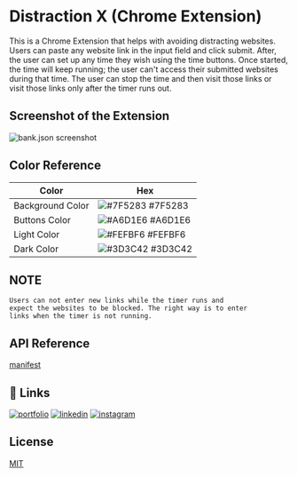 
# Distraction X (Chrome Extension)

This is a Chrome Extension that helps with avoiding distracting websites. Users can paste any website link in the input field and click submit. After, the user can set up any time they wish using the time buttons. Once started, the time will keep running; the user can't access their submitted websites during that time. The user can stop the time and then visit those links or visit those links only after the timer runs out.



## Screenshot of the Extension

![bank.json screenshot]()

## Color Reference

| Color             | Hex                                                                |
| ----------------- | ------------------------------------------------------------------ |
| Background Color | ![#7F5283](https://via.placeholder.com/10/7F5283?text=+) #7F5283 |
| Buttons Color | ![#A6D1E6](https://via.placeholder.com/10/A6D1E6?text=+) #A6D1E6 |
| Light Color | ![#FEFBF6](https://via.placeholder.com/10/FEFBF6?text=+) #FEFBF6 |
| Dark Color | ![#3D3C42](https://via.placeholder.com/10/3D3C42?text=+) #3D3C42 |


## NOTE

```
Users can not enter new links while the timer runs and
expect the websites to be blocked. The right way is to enter
links when the timer is not running.
```
## API Reference

[manifest](https://developer.chrome.com/docs/extensions/mv3/intro/)



## 🔗 Links
[![portfolio](https://img.shields.io/badge/my_portfolio-000?style=for-the-badge&logo=ko-fi&logoColor=white)](https://github.com/AurthurMorgan)
[![linkedin](https://img.shields.io/badge/linkedin-0A66C2?style=for-the-badge&logo=linkedin&logoColor=white)](https://www.linkedin.com/in/mathavanp/)
[![instagram](https://img.shields.io/badge/Instagram-E4405F?style=for-the-badge&logo=instagram&logoColor=white)](https://www.instagram.com/iammathavan/)
## License

[MIT]()

